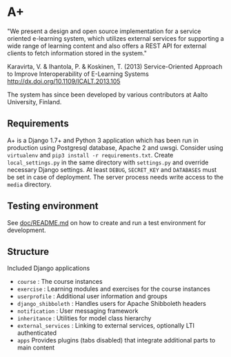 A+
==

"We present a design and open source implementation for a service oriented e-learning system, which utilizes external services for supporting a wide range of learning content and also offers a REST API for external clients to fetch information stored in the system."

Karavirta, V. & Ihantola, P. & Koskinen, T. (2013)
Service-Oriented Approach to Improve Interoperability of E-Learning Systems
http://dx.doi.org/10.1109/ICALT.2013.105

The system has since been developed by various contributors at Aalto University, Finland.

Requirements
------------

A+ is a Django 1.7+ and Python 3 application which has been run in production using Postgresql database, Apache 2 and uwsgi. Consider using `virtualenv` and `pip3 install -r requirements.txt`. Create `local_settings.py` in the same directory with `settings.py` and override necessary Django settings. At least `DEBUG`, `SECRET_KEY` and `DATABASES` must be set in case of deployment. The server process needs write access to the `media` directory.

Testing environment
-------------------

See [doc/README.md](doc/README.md) on how to create and run a test environment for development.

Structure
---------

Included Django applications
* `course` : The course instances
* `exercise` : Learning modules and exercises for the course instances
* `userprofile` : Additional user information and groups
* `django_shibboleth` : Handles users for Apache Shibboleth headers
* `notification` : User messaging framework
* `inheritance` : Utilities for model class hierarchy
* `external_services` : Linking to external services, optionally LTI authenticated
* `apps` Provides plugins (tabs disabled) that integrate additional parts to main content
